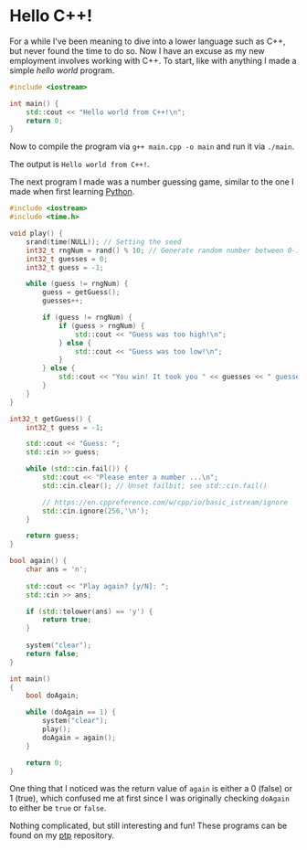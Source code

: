 # Hello C++!

For a while I've been meaning to dive into a lower language such as C++, but never found the time to do so. Now I have an excuse as my new employment involves working with C++. To start, like with anything I made a simple *hello world* program.

```C++
#include <iostream>

int main() {
	std::cout << "Hello world from C++!\n";
	return 0;
}
```

Now to compile the program via `g++ main.cpp -o main` and run it via `./main`.

The output is `Hello world from C++!`.

The next program I made was a number guessing game, similar to the one I made when first learning [Python](/python).

```C++
#include <iostream>
#include <time.h>

void play() {
	srand(time(NULL)); // Setting the seed
	int32_t rngNum = rand() % 10; // Generate random number between 0-10
	int32_t guesses = 0;
	int32_t guess = -1;

	while (guess != rngNum) {
		guess = getGuess();
		guesses++;

		if (guess != rngNum) {
			if (guess > rngNum) {
				std::cout << "Guess was too high!\n";
			} else {
				std::cout << "Guess was too low!\n";
			}
		} else {
			std::cout << "You win! It took you " << guesses << " guesses.\n";
		}
	}
}

int32_t getGuess() {
	int32_t guess = -1;

	std::cout << "Guess: ";
	std::cin >> guess;

	while (std::cin.fail()) {
		std::cout << "Please enter a number ...\n";
		std::cin.clear(); // Unset failbit; see std::cin.fail()

		// https://en.cppreference.com/w/cpp/io/basic_istream/ignore
		std::cin.ignore(256,'\n');
	}

	return guess;
}

bool again() {
	char ans = 'n';
    
	std::cout << "Play again? [y/N]: ";
	std::cin >> ans;

	if (std::tolower(ans) == 'y') {
		return true;
	}
            
	system("clear");
	return false;
}

int main()
{
	bool doAgain;

	while (doAgain == 1) {
		system("clear");
		play();
		doAgain = again();
	}

	return 0;
}
```

One thing that I noticed was the return value of `again` is either a 0 (false) or 1 (true), which confused me at first since I was originally checking `doAgain` to either be `true` or `false`.

Nothing complicated, but still interesting and fun! These programs can be found on my [ptp](https://github.com/OGLinuk/ptp) repository.
